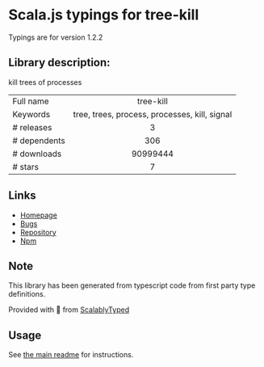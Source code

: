 
# Scala.js typings for tree-kill

Typings are for version 1.2.2

## Library description:
kill trees of processes

|                    |                 |
| ------------------ | :-------------: |
| Full name          | tree-kill |
| Keywords           | tree, trees, process, processes, kill, signal |
| # releases         | 3 |
| # dependents       | 306 |
| # downloads        | 90999444 |
| # stars            | 7 |

## Links
- [Homepage](https://github.com/pkrumins/node-tree-kill)
- [Bugs](https://github.com/pkrumins/node-tree-kill/issues)
- [Repository](https://github.com/pkrumins/node-tree-kill)
- [Npm](https://www.npmjs.com/package/tree-kill)
    


## Note
This library has been generated from typescript code from first party type definitions.

Provided with :purple_heart: from [ScalablyTyped](https://github.com/oyvindberg/ScalablyTyped)

## Usage
See [the main readme](../../readme.md) for instructions.


